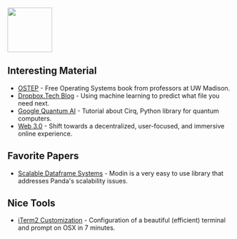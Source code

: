 ### <img src="https://blog.joypixels.com/content/images/2020/09/owl.gif" width="100px">

## Interesting Material

- [OSTEP](https://pages.cs.wisc.edu/~remzi/OSTEP/#book-chapters) - Free Operating Systems book from professors at UW Madison.
- [Dropbox.Tech Blog](https://dropbox.tech/machine-learning/content-suggestions-machine-learning) - Using machine learning to predict what file you need next.
- [Google Quantum AI](https://quantumai.google/education) - Tutorial about Cirq, Python library for quantum computers.
- [Web 3.0](https://www.gemini.com/cryptopedia/web-3-0-definition-open-internet-decentralized) - Shift towards a decentralized, user-focused, and immersive online experience.

## Favorite Papers
- [Scalable Dataframe Systems](https://arxiv.org/pdf/2001.00888.pdf) - Modin is a very easy to use library that addresses Panda's scalability issues.

## Nice Tools
- [iTerm2 Customization](https://medium.com/@Clovis_app/configuration-of-a-beautiful-efficient-terminal-and-prompt-on-osx-in-7-minutes-827c29391961) - Configuration of a beautiful (efficient) terminal and prompt on OSX in 7 minutes.
